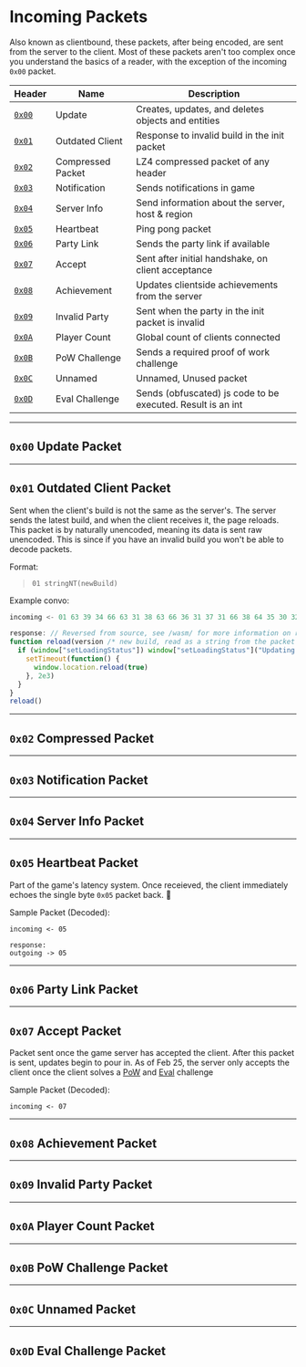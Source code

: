 # **Incoming Packets**

Also known as clientbound, these packets, after being encoded, are sent from the server to the client. Most of these packets aren't too complex once you understand the basics of a reader, with the exception of the incoming `0x00` packet.

| Header                                              | Name              | Description                                                 |
| --------------------------------------------------- | ----------------- | ----------------------------------------------------------- |
| [`0x00`](./incoming.md#0x00-update-packet)          | Update            | Creates, updates, and deletes objects and entities          |
| [`0x01`](./incoming.md#0x01-outdated-client-packet) | Outdated Client   | Response to invalid build in the init packet                |
| [`0x02`](./incoming.md#0x02-compressed-packet)      | Compressed Packet | LZ4 compressed packet of any header                         |
| [`0x03`](./incoming.md#0x03-notification-packet)    | Notification      | Sends notifications in game                                 |
| [`0x04`](./incoming.md#0x04-server-info-packet)     | Server Info       | Send information about the server, host & region            |
| [`0x05`](./incoming.md#0x05-heartbeat-packet)       | Heartbeat         | Ping pong packet                                            |
| [`0x06`](./incoming.md#0x06-party-link-packet)      | Party Link        | Sends the party link if available                           |
| [`0x07`](./incoming.md#0x07-accept-packet)          | Accept            | Sent after initial handshake, on client acceptance          |
| [`0x08`](./incoming.md#0x08-achievement-packet)     | Achievement       | Updates clientside achievements from the server             |
| [`0x09`](./incoming.md#0x09-invalid-party-packet)   | Invalid Party     | Sent when the party in the init packet is invalid           |
| [`0x0A`](./incoming.md#0x0a-player-count-packet)    | Player Count      | Global count of clients connected                           |
| [`0x0B`](./incoming.md#0x0b-pow-challenge-packet)   | PoW Challenge     | Sends a required proof of work challenge                    |
| [`0x0C`](./incoming.md#0x0c-unnamed-packet)         | Unnamed           | Unnamed, Unused packet                                      |
| [`0x0D`](./incoming.md#0x0d-eval-challenge-packet)  | Eval Challenge    | Sends (obfuscated) js code to be executed. Result is an int |

---

## **`0x00` Update Packet**

---

## **`0x01` Outdated Client Packet**

Sent when the client's build is not the same as the server's. The server sends the latest build, and when the client receives it, the page reloads. This packet is by naturally unencoded, meaning its data is sent raw unencoded. This is since if you have an invalid build you won't be able to decode packets.


Format: 
> `01 stringNT(newBuild)`

Example convo:
```js
incoming <- 01 63 39 34 66 63 31 38 63 66 36 31 37 31 66 38 64 35 30 32 66 35 63 39 37 39 34 38 38 65 31 34 33 66 31 65 35 66 37 34 66 00 (c94fc18cf6171f8d502f5c979488e143f1e5f74f)

response: // Reversed from source, see /wasm/ for more information on reversal
function reload(version /* new build, read as a string from the packet */) {
  if (window["setLoadingStatus"]) window["setLoadingStatus"]("Updating...");
    setTimeout(function() {
      window.location.reload(true)
    }, 2e3)
  }
}
reload()
```


---

## **`0x02` Compressed Packet**

---

## **`0x03` Notification Packet**

---

## **`0x04` Server Info Packet**

---

## **`0x05` Heartbeat Packet**

Part of the game's latency system. Once receieved, the client immediately echoes the single byte `0x05` packet back. 🏓

Sample Packet (Decoded):

```
incoming <- 05

response:
outgoing -> 05
```

---

## **`0x06` Party Link Packet**

---

## **`0x07` Accept Packet**

Packet sent once the game server has accepted the client. After this packet is sent, updates begin to pour in. As of Feb 25, the server only accepts the client once the client solves a [PoW](./incoming.md#0x0b-pow-challenge-packet) and [Eval](./incoming.md#0x0d-eval-challenge-packet) challenge

Sample Packet (Decoded):

```
incoming <- 07
```

---

## **`0x08` Achievement Packet**

---

## **`0x09` Invalid Party Packet**

---

## **`0x0A` Player Count Packet**

---

## **`0x0B` PoW Challenge Packet**

---

## **`0x0C` Unnamed Packet**

---

## **`0x0D` Eval Challenge Packet**
